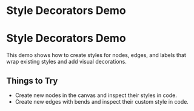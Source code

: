 <!--
 //////////////////////////////////////////////////////////////////////////////
 // @license
 // This file is part of yFiles for HTML 2.6.
 // Use is subject to license terms.
 //
 // Copyright (c) 2000-2023 by yWorks GmbH, Vor dem Kreuzberg 28,
 // 72070 Tuebingen, Germany. All rights reserved.
 //
 //////////////////////////////////////////////////////////////////////////////
-->
# Style Decorators Demo

# Style Decorators Demo

This demo shows how to create styles for nodes, edges, and labels that wrap existing styles and add visual decorations.

## Things to Try

- Create new nodes in the canvas and inspect their styles in code.
- Create new edges with bends and inspect their custom style in code.
